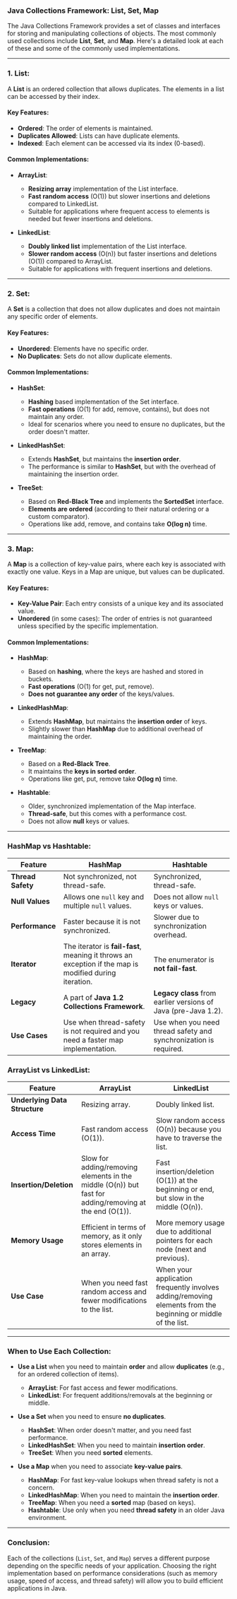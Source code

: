 ### **Java Collections Framework: List, Set, Map**

The Java Collections Framework provides a set of classes and interfaces for storing and manipulating collections of objects. The most commonly used collections include **List**, **Set**, and **Map**. Here's a detailed look at each of these and some of the commonly used implementations.

---

### **1. List:**
A **List** is an ordered collection that allows duplicates. The elements in a list can be accessed by their index.

#### Key Features:
- **Ordered**: The order of elements is maintained.
- **Duplicates Allowed**: Lists can have duplicate elements.
- **Indexed**: Each element can be accessed via its index (0-based).

#### Common Implementations:
- **ArrayList**: 
  - **Resizing array** implementation of the List interface.
  - **Fast random access** (O(1)) but slower insertions and deletions compared to LinkedList.
  - Suitable for applications where frequent access to elements is needed but fewer insertions and deletions.
  
- **LinkedList**: 
  - **Doubly linked list** implementation of the List interface.
  - **Slower random access** (O(n)) but faster insertions and deletions (O(1)) compared to ArrayList.
  - Suitable for applications with frequent insertions and deletions.

---

### **2. Set:**
A **Set** is a collection that does not allow duplicates and does not maintain any specific order of elements.

#### Key Features:
- **Unordered**: Elements have no specific order.
- **No Duplicates**: Sets do not allow duplicate elements.
  
#### Common Implementations:
- **HashSet**:
  - **Hashing** based implementation of the Set interface.
  - **Fast operations** (O(1) for add, remove, contains), but does not maintain any order.
  - Ideal for scenarios where you need to ensure no duplicates, but the order doesn't matter.
  
- **LinkedHashSet**:
  - Extends **HashSet**, but maintains the **insertion order**.
  - The performance is similar to **HashSet**, but with the overhead of maintaining the insertion order.
  
- **TreeSet**:
  - Based on **Red-Black Tree** and implements the **SortedSet** interface.
  - **Elements are ordered** (according to their natural ordering or a custom comparator).
  - Operations like add, remove, and contains take **O(log n)** time.

---

### **3. Map:**
A **Map** is a collection of key-value pairs, where each key is associated with exactly one value. Keys in a Map are unique, but values can be duplicated.

#### Key Features:
- **Key-Value Pair**: Each entry consists of a unique key and its associated value.
- **Unordered** (in some cases): The order of entries is not guaranteed unless specified by the specific implementation.
  
#### Common Implementations:
- **HashMap**:
  - Based on **hashing**, where the keys are hashed and stored in buckets.
  - **Fast operations** (O(1) for get, put, remove).
  - **Does not guarantee any order** of the keys/values.
  
- **LinkedHashMap**:
  - Extends **HashMap**, but maintains the **insertion order** of keys.
  - Slightly slower than **HashMap** due to additional overhead of maintaining the order.
  
- **TreeMap**:
  - Based on a **Red-Black Tree**.
  - It maintains the **keys in sorted order**.
  - Operations like get, put, remove take **O(log n)** time.
  
- **Hashtable**:
  - Older, synchronized implementation of the Map interface.
  - **Thread-safe**, but this comes with a performance cost.
  - Does not allow **null** keys or values.
  
---

### **HashMap vs Hashtable:**

| Feature | **HashMap** | **Hashtable** |
| --- | --- | --- |
| **Thread Safety** | Not synchronized, not thread-safe. | Synchronized, thread-safe. |
| **Null Values** | Allows one `null` key and multiple `null` values. | Does not allow `null` keys or values. |
| **Performance** | Faster because it is not synchronized. | Slower due to synchronization overhead. |
| **Iterator** | The iterator is **fail-fast**, meaning it throws an exception if the map is modified during iteration. | The enumerator is **not fail-fast**. |
| **Legacy** | A part of **Java 1.2 Collections Framework**. | **Legacy class** from earlier versions of Java (pre-Java 1.2). |
| **Use Cases** | Use when thread-safety is not required and you need a faster map implementation. | Use when you need thread safety and synchronization is required. |

### **ArrayList vs LinkedList:**

| Feature | **ArrayList** | **LinkedList** |
| --- | --- | --- |
| **Underlying Data Structure** | Resizing array. | Doubly linked list. |
| **Access Time** | Fast random access (O(1)). | Slow random access (O(n)) because you have to traverse the list. |
| **Insertion/Deletion** | Slow for adding/removing elements in the middle (O(n)) but fast for adding/removing at the end (O(1)). | Fast insertion/deletion (O(1)) at the beginning or end, but slow in the middle (O(n)). |
| **Memory Usage** | Efficient in terms of memory, as it only stores elements in an array. | More memory usage due to additional pointers for each node (next and previous). |
| **Use Case** | When you need fast random access and fewer modifications to the list. | When your application frequently involves adding/removing elements from the beginning or middle of the list. |

---

### **When to Use Each Collection:**
- **Use a List** when you need to maintain **order** and allow **duplicates** (e.g., for an ordered collection of items).
  - **ArrayList**: For fast access and fewer modifications.
  - **LinkedList**: For frequent additions/removals at the beginning or middle.

- **Use a Set** when you need to ensure **no duplicates**.
  - **HashSet**: When order doesn't matter, and you need fast performance.
  - **LinkedHashSet**: When you need to maintain **insertion order**.
  - **TreeSet**: When you need **sorted** elements.

- **Use a Map** when you need to associate **key-value pairs**.
  - **HashMap**: For fast key-value lookups when thread safety is not a concern.
  - **LinkedHashMap**: When you need to maintain the **insertion order**.
  - **TreeMap**: When you need a **sorted** map (based on keys).
  - **Hashtable**: Use only when you need **thread safety** in an older Java environment.

---

### **Conclusion:**

Each of the collections (`List`, `Set`, and `Map`) serves a different purpose depending on the specific needs of your application. Choosing the right implementation based on performance considerations (such as memory usage, speed of access, and thread safety) will allow you to build efficient applications in Java.
